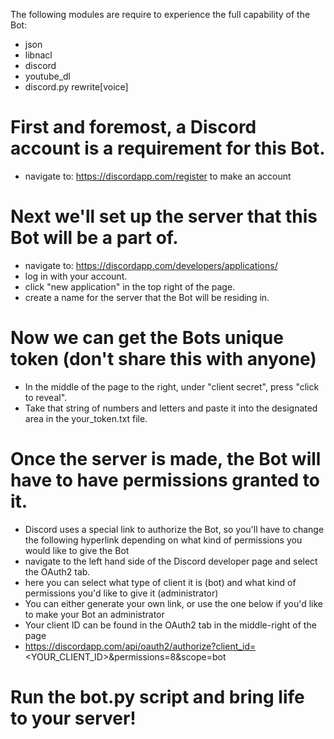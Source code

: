 The following modules are require to experience the full capability of the Bot:
- json
- libnacl
- discord
- youtube_dl
- discord.py rewrite[voice]


# First and foremost, a Discord account is a requirement for this Bot.
  - navigate to: https://discordapp.com/register to make an account

# Next we'll set up the server that this Bot will be a part of.
  - navigate to: https://discordapp.com/developers/applications/
  - log in with your account.
  - click "new application" in the top right of the page.
  - create a name for the server that the Bot will be residing in.

# Now we can get the Bots unique token (don't share this with anyone)
  - In the middle of the page to the right, under "client secret", press "click to reveal".
  - Take that string of numbers and letters and paste it into the designated area in the your_token.txt file.

# Once the server is made, the Bot will have to have permissions granted to it.
  - Discord uses a special link to authorize the Bot, so you'll have to change 
    the following hyperlink depending on what kind of permissions you would like to give the Bot
  - navigate to the left hand side of the Discord developer page and select the OAuth2 tab.
  - here you can select what type of client it is (bot) and what kind of permissions you'd like to give it (administrator)
  - You can either generate your own link, or use the one below if you'd like to make your Bot an administrator
  - Your client ID can be found in the OAuth2 tab in the middle-right of the page
  - https://discordapp.com/api/oauth2/authorize?client_id=<YOUR_CLIENT_ID>&permissions=8&scope=bot
  
# Run the bot.py script and bring life to your server!
